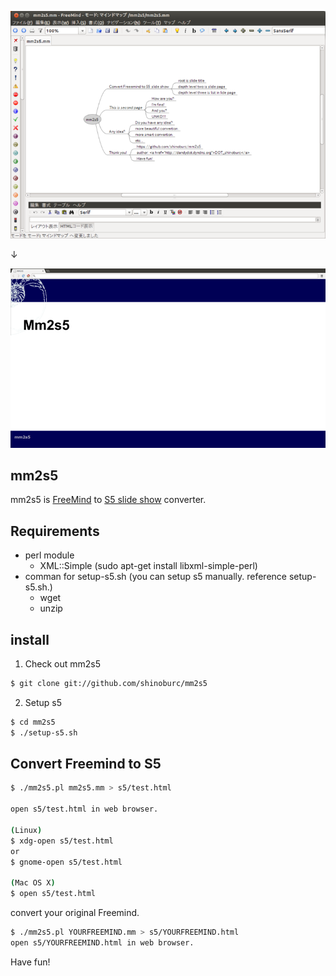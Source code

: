 ![Freemind](Freemind.png)

↓

![mm2s5](mm2s5.png)

## mm2s5

mm2s5 is [FreeMind](http://freemind.sourceforge.net/wiki/index.php/Main_Page) to [S5 slide show](http://meyerweb.com/eric/tools/s5/) converter.

## Requirements

 * perl module 
   * XML::Simple (sudo apt-get install libxml-simple-perl)
 * comman for setup-s5.sh (you can setup s5 manually. reference setup-s5.sh.)
   * wget
   * unzip 

## install

1. Check out mm2s5

  ~~~ sh
  $ git clone git://github.com/shinoburc/mm2s5
  ~~~

2. Setup s5

  ~~~ sh
  $ cd mm2s5
  $ ./setup-s5.sh
  ~~~

## Convert Freemind to S5

  ~~~ sh
  $ ./mm2s5.pl mm2s5.mm > s5/test.html

  open s5/test.html in web browser.

  (Linux)
  $ xdg-open s5/test.html
  or
  $ gnome-open s5/test.html

  (Mac OS X)
  $ open s5/test.html
  ~~~

convert your original Freemind.

  ~~~ sh
  $ ./mm2s5.pl YOURFREEMIND.mm > s5/YOURFREEMIND.html
  open s5/YOURFREEMIND.html in web browser.
  ~~~

Have fun!


